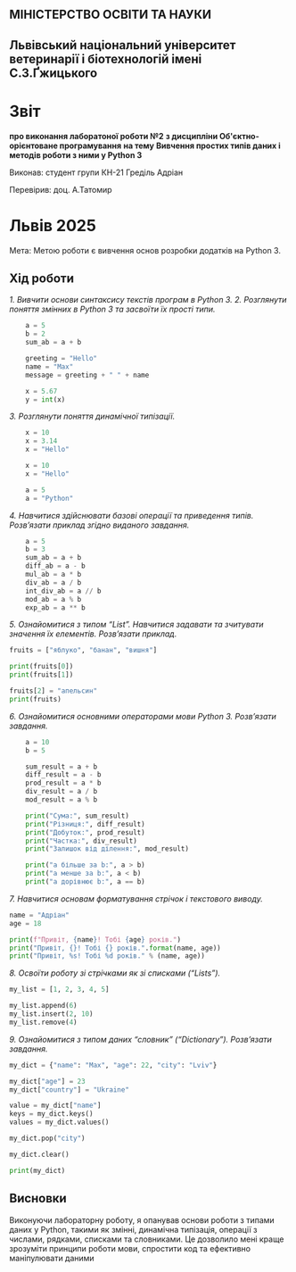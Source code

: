 ## МІНІСТЕРСТВО ОСВІТИ ТА НАУКИ

## Львівський національний університет ветеринарії і біотехнологій імені С.З.Ґжицького

# Звіт

**про виконання лаборатоної роботи №2**
**з дисципліни Об'єктно-орієнтоване програмування**
**на тему** 
**Вивчення простих типів даних і методів роботи з ними у Python 3**

Виконав: студент групи КН-21 Греділь Адріан

Перевірив: доц. А.Татомир

# Львів 2025
Мета: Метою роботи є вивчення основ розробки додатків на Python 3.
## Хід роботи

*1. Вивчити основи синтаксису текстів програм в Python 3.*
*2. Розглянути поняття змінних в Python 3 та засвоїти їх прості типи.*
```py
    a = 5
    b = 2
    sum_ab = a + b

    greeting = "Hello"
    name = "Max"
    message = greeting + " " + name

    x = 5.67
    y = int(x)

```
*3. Розглянути поняття динамічної типізації.*
```py
    x = 10
    x = 3.14
    x = "Hello"

    x = 10
    x = "Hello"

    a = 5
    a = "Python"
```

*4. Навчитися здійснювати базові операції та приведення типів. Розв’язати приклад згідно виданого завдання.*
```py
    a = 5
    b = 3
    sum_ab = a + b
    diff_ab = a - b
    mul_ab = a * b
    div_ab = a / b
    int_div_ab = a // b
    mod_ab = a % b
    exp_ab = a ** b
```
*5. Ознайомитися з типом “List”. Навчитися задавати та зчитувати значення їх елементів. Розв’язати приклад.*
```py
fruits = ["яблуко", "банан", "вишня"]

print(fruits[0])
print(fruits[1])

fruits[2] = "апельсин"
print(fruits)
```
*6. Ознайомитися основними операторами мови Python 3. Розв’язати завдання.*
```py
    a = 10
    b = 5

    sum_result = a + b
    diff_result = a - b
    prod_result = a * b
    div_result = a / b
    mod_result = a % b

    print("Сума:", sum_result)
    print("Різниця:", diff_result)
    print("Добуток:", prod_result)
    print("Частка:", div_result)
    print("Залишок від ділення:", mod_result)

    print("a більше за b:", a > b)
    print("a менше за b:", a < b)
    print("a дорівнює b:", a == b)
```
*7. Навчитися основам форматування стрічок і текстового виводу.*
```py
name = "Адріан"
age = 18

print(f"Привіт, {name}! Тобі {age} років.")
print("Привіт, {}! Тобі {} років.".format(name, age))
print("Привіт, %s! Тобі %d років." % (name, age))
```
*8. Освоїти роботу зі стрічками як зі списками (“Lists”).*
```py
my_list = [1, 2, 3, 4, 5]

my_list.append(6)
my_list.insert(2, 10)
my_list.remove(4)
```
*9. Ознайомитися з типом даних “словник” (“Dictionary”). Розв’язати завдання.*
```py
my_dict = {"name": "Max", "age": 22, "city": "Lviv"}

my_dict["age"] = 23
my_dict["country"] = "Ukraine"

value = my_dict["name"]
keys = my_dict.keys()
values = my_dict.values()

my_dict.pop("city")

my_dict.clear()

print(my_dict)
```

## Висновки
Виконуючи лабораторну роботу, я опанував основи роботи з типами даних у Python, такими як змінні, динамічна типізація, операції з числами, рядками, списками та словниками. Це дозволило мені краще зрозуміти принципи роботи мови, спростити код та ефективно маніпулювати даними